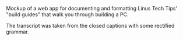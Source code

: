 Mockup of a web app for documenting and formatting Linus Tech Tips' "build guides" that walk you through building a PC.

The transcript was taken from the closed captions with some rectified grammar.

